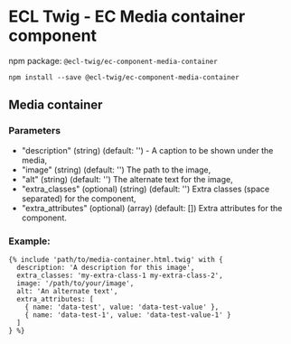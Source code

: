 # ECL Twig - EC Media container component

npm package: `@ecl-twig/ec-component-media-container`

```shell
npm install --save @ecl-twig/ec-component-media-container
```

## Media container

### Parameters

- "description" (string) (default: '') - A caption to be shown under the media,
- "image" (string) (default: '') The path to the image,
- "alt" (string) (default: '') The alternate text for the image,
- "extra_classes" (optional) (string) (default: '') Extra classes (space separated) for the component,
- "extra_attributes" (optional) (array) (default: []) Extra attributes for the component.

### Example:

<!-- prettier-ignore -->
```twig
{% include 'path/to/media-container.html.twig' with { 
  description: 'A description for this image', 
  extra_classes: 'my-extra-class-1 my-extra-class-2', 
  image: '/path/to/your/image', 
  alt: 'An alternate text', 
  extra_attributes: [ 
    { name: 'data-test', value: 'data-test-value' },  
    { name: 'data-test-1', value: 'data-test-value-1' }  
  ] 
} %}
```

